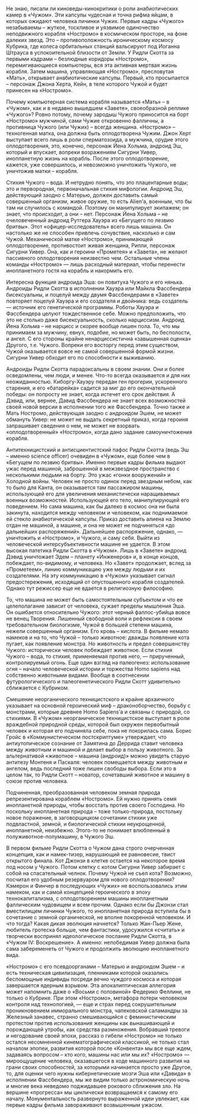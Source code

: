 Не знаю, писали ли киноведы-кинокритики о роли анабиотических камер в «Чужом». Эти капсулы чудесная и точна рифма яйцам, в которых ожидают человека личинки Чужих. Первые кадры «Чужого» незабываемы – жуткое, тоскливое и уязвимое одиночество неподвижного корабля «Ностромо» в космическом просторе, на фоне далеких звезд. Это – противоположность ироническому космосу Кубрика, где колеса орбитальных станций вальсируют под Иоганна Штрауса в успокоительной близости от Земли. У Ридли Скотта за первыми кадрами – безлюдные коридоры «Ностромо», перемигивающиеся компьютеры, вся эта активная мертвая жизнь корабля. Затем машина, управляющая «Ностромо», пресловутая «Мать», открывает анабиотические капсулы. Первый, кто просыпается – персонаж Джона Херта, Кейн, в теле которого Чужой и будет принесен на «Ностромо».

Почему компьютерная система корабля называется «Мать» – в «Чужом», как и в недавно вышедшем «Завете», своеобразной реплике «Чужого»? Ровно потому, почему зародыш Чужого приносится на борт «Ностромо» мужчиной, сами Чужие откровенно фалличны, а противница Чужого (или Чужих) – всегда женщина. «Ностромо» – техногенная матка, она должна быть оплодотворена Чужим. Джон Херт выступает всего лишь в роли сперматозоида, а мужчина, орудие этого оплодотворения, это, конечно, персонаж Йена Хольма, андроид Эш, который и впускает, вопреки возражениям Сигурни Уивер, инопланетную жизнь на корабль. После этого оплодотворение, кажется, уже совершилось, и невозможно уничтожить Чужого, не уничтожив матки – корабля.

Стихия Чужого – вода. И нетрудно понять, что это плацентарные воды; это и первородная, первоначальная стихия мифологии. Андроид Эш, действующий заодно с Матерью, должен доставить самый совершенный организм, живое оружие, то есть Alien’а, военным, что бы там ни случилось с командой. Поэтому он манипулирует экипажем; он знает, что происходит, а они – нет. Персонаж Йена Хольма – не очеловеченный андроид Рутгера Хауэра из «Бегущего по лезвию бритвы». Этот «офицер-исследователь» всего лишь машина. Он настолько же не способен привлечь сочувствие, насколько и сам Чужой. Механической матке «Ностромо», принимающей оплодотворение, противостоит живая женщина, Рипли, персонаж Сигурни Уивер. Она, как и героини «Прометея» и «Завета», не желают пассивного оплодотворения неизвестно чем. Остальные члены команды «Ностромо» — лишь расходный материал, чтобы перенести инопланетного гостя на корабль и накормить его.

Интересна функция андроида Эша: он повитуха Чужого и его нянька. Андроиды Ридли Скотта в исполнении Хауэра или Майкла Фассбендера бисексуальны, и поцелуй между двумя Фассбендерами в «Завете» повторяет поцелуй Хауэра и его создателя и двойника: ведь создатель — источник его генетической программы. Роботы Хауэра и Фассбендера целуют тождественное себе. Можно предположить, что это не столько даже бисексуальность, сколько нарциссизм. Андроид Йена Хольма – не нарцисс и скорее вообще лишен пола. То, что мы принимаем за мужчину, евнух, подобие, но может быть, по бесполости, и ангел. С его стороны крайне ненарциссистична «завышенная оценка» Другого, т.е. Чужого. Вопреки его восторгу перед этим существом, Чужой оказывается вовсе не самой совершенной формой жизни. Сигурни Уивер обходит его по способности к выживанию. 

Андроиды Ридли Скотта парадоксальны в своем знании. Они и более осведомлены, чем люди, и менее. Что-то всегда оказывается и для них неожиданностью. Киборгу-Хауэру передан ген прогерии, ускоренного старения, и его «батарейка» садится за миг до его окончательной победы: он попросту не знает, когда истечет его срок действия. А Дэвид, или, вернее, Давид Фассбендера не знает всех возможностей своей новой версии в исполнении того же Фассбендера. Точно также и Мать Ностромо, действующая заодно с андроидом Эшем, не может обмануть Уивер: не может не выдать секретный приказ, когда героиня запрашивает сведения о нем, не может не взорвать «оплодотворенный» «Ностромо», когда дано задание самоуничтожения корабля. 

Антитехницистский и антисциентистский пафос Ридли Скотта (ведь Эш – именно science officer) очевиден в «Чужом», еще более чем в «Бегущем по лезвию бритвы». Именно первые кадры фильма выдают ужас перед машиной, заброшенной в межзвездное пространство с несколькими людьми на борту. Это ужас «гонки вооружений» и Холодной войны. Человек не просто одинок перед звездным небом, как то было для Канта, он оказывается там пассажиром машины, использующей его для увеличения механистически наращиваемых военных возможностей. Использующей его тело, манипулирующей его поведением. Но сама машина, как бы далеко в космос она ни была закинута, находится между человеком и человеком, как поднимаемое ей стекло анабиотической капсулы. Приказ доставить алиена на Землю отдан не машиной, а машине, и она не может не подчиняться «до дальнейших распоряжений». Дальнейшее распоряжение, однако, — уничтожить и «Ностромо», и Чужого, и саму себя. Выйти из человеческой интерсубъективности машине не удается. В этом высокая патетика Ридли Скотта в «Чужом». Лишь в «Завете» андроид Дэвид уничтожает Эдем – планету «Инженеров» и, в конце концов, побеждает, по-видимому, и человека. Но «Завет» продолжает, вслед за «Прометеем», линию коммуникацию уже между людьми и их создателями. На эту коммуникацию в «Чужом» указывает сигнал предостережения, исходящий от опустошенного корабля создателей. Однако тут режиссер еще не вдается в религиозную философию.

То, что машина не может быть самостоятельным субъектом и что ее целеполагание зависит от человека, сужает пределы мышления Эша. Он ошибается относительно Чужого: этот черный фаллос-убийца вовсе не венец Творения. Лишенный свободной воли и рефлексии в своем требовательном биологизме, Чужой в большей степени машина, нежели совершенный организм. Его кровь – кислота. В фильме немало намеков и на то, что Чужой – только животное: дважды появление кота пугает, как появление монстра. Но животность и предел совершенству Чужого: исторически человек побеждает животное. Если стихия Чужого – вода, то стихия, применяемая против него, — прирученный, контролируемый огонь. Еще один взгляд на палеогенез: использование огня – начало человеческой истории и торжества Homo sapiens над собственно животными видами. Вообще в соотнесении футурологического и палеогенетического Ридли Скотт удивительно сближается с Кубриком.

Смешение неорганического техницистского и крайне архаичного указывает на основной героический миф – драконоборчество, борьбу с монстрами, которые древнее Homo Sapiens’а и связаны с природой, со стихиями. В «Чужом» неорганическое техницистское выступает в роли враждебной природной среды, которой был окружен первобытный человек и которая его подчиняла себе, пока не покорилась сама. Борис Гройс в «Коммунистическом постскриптуме» утверждает, что антиутопическое сознание от Замятина до Деррида ставит человека между животным и машиной и делает выбор в пользу животного. За альтернативой «животное – машина (андроид)» можно увидеть старую антитезу Монтеня и Паскаля: человек помещается между животным и ангелом, ведь последний тоже лишен свободы выбора. Если это в целом так, то Ридли Скотт – новатор, сочетавший животное и машину в союзе против человека.

Подчиненная, преобразованная человеком земная природа репрезентирована кораблем «Ностромо». Ей нужно принять семя инопланетной природы, чтобы восстать против своего Господина. Но поскольку инопланетная природа – тоже только-природа, постольку новое поражение, в заговорщицком сочетании стихии уже подвластной, земной, и биологической стихии неукрощенной, инопланетной, неизбежно. Этого-то не понимает влюбленный в полуживотное-полумашину, в Чужого Эш.

В первом фильме Ридли Скотта о Чужом дана строго очерченная концепция, как и намек-тизер, нарушающий ее равновесие, твист открытого финала. Кот Джонзи в клетке остается на некоторое время под носом у Чужого. Потом клетку с котом Сигурни Уивер забирает с собой на спасательный челнок. Почему Чужой не съел кота? Возможно, посчитал его удобным резервуаром для нового оплодотворения? Кэмерон и Финчер в последующих «Чужих» не воспользовались этим намеком, как и самой концепцией героического в эпоху технокапитализма, с оплодотворением машины инопланетным фаллическим чудовищем и всем прочим. Однако если бы Джонзи стал вместилищем личинки Чужого, то инопланетная природа вступила бы в сочетание с земной органической, не вполне покоренной человеком. И что тогда? Какая дикая эволюция начнется? Только Жан-Пьер Жене, любитель гротеска больше, чем фантастики, удосужился «считать» и творчески воспринял идеологическое послание Ридли Скотта, в «Чужом IV: Воскрешение». А именно: непобедимая Уивер должна была сама забеременеть от Чужого и продолжить эволюцию инопланетного вида. 

«Ностромо» с его псевдоорганами – Матерью и андроидом Эшем – и есть техническая цивилизация, пленниками которой оказались беспомощные индивиды посреди вечно чуждого космоса и которая завершается ядерным взрывом. Эта апокалиптическая аллегория может напомнить даже о «Восьми с половиной» Федерико Феллини, не только о Кубрике. При этом «Ностромо», метафора потери человеком контроля над технологией, — еще и страх перед сокрушительным проникновением имморального монстра, чапековской саламандры за Железный занавес, странно смешивающийся с феминистическим протестом против использования женщины как вынашивающей и порождающей утробы, как средства размножения. Вобравший тревоги и негодование своей эпохи, рассказ о гибели «Ностромо» не только остался несомненной кинематографической классикой, не только стал началом эпопеи, развития которой после «Конвента» мы все еще ждем, задаваясь вопросом – кто кого, машины нас или мы их? «Ностромо» — мироощущение человека, оказавшегося в ходе машинного развития на грани своих способностей, за которыми начинается просто уже Другое, то, для оценки чего нужны кибернетические мозги Эша или «Давида» в исполнении Фассбендера, мы же видим только астрономическую ночь и многие века неведомо поджидавшее рокового сближения зло. На вершине «прогресса» мы циклически возвращаемся к самому его началу. Монументальность развернуто выраженной идеи увлекает, как первые кадры фильма завораживают возвышенным ужасом.
